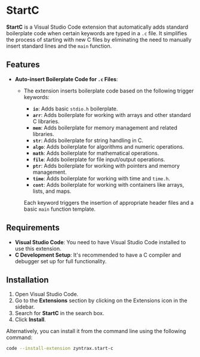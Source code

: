 # StartC

**StartC** is a Visual Studio Code extension that automatically adds standard boilerplate code when certain keywords are typed in a `.c` file. It simplifies the process of starting with new C files by eliminating the need to manually insert standard lines and the `main` function.

## Features

- **Auto-insert Boilerplate Code for `.c` Files**:
  - The extension inserts boilerplate code based on the following trigger keywords:
    - **`io`**: Adds basic `stdio.h` boilerplate.
    - **`arr`**: Adds boilerplate for working with arrays and other standard C libraries.
    - **`mem`**: Adds boilerplate for memory management and related libraries.
    - **`str`**: Adds boilerplate for string handling in C.
    - **`algo`**: Adds boilerplate for algorithms and numeric operations.
    - **`math`**: Adds boilerplate for mathematical operations.
    - **`file`**: Adds boilerplate for file input/output operations.
    - **`ptr`**: Adds boilerplate for working with pointers and memory management.
    - **`time`**: Adds boilerplate for working with time and `time.h`.
    - **`cont`**: Adds boilerplate for working with containers like arrays, lists, and maps.

    Each keyword triggers the insertion of appropriate header files and a basic `main` function template.

## Requirements

- **Visual Studio Code**: You need to have Visual Studio Code installed to use this extension.
- **C Development Setup**: It's recommended to have a C compiler and debugger set up for full functionality.

## Installation

1. Open Visual Studio Code.
2. Go to the **Extensions** section by clicking on the Extensions icon in the sidebar.
3. Search for **StartC** in the search box.
4. Click **Install**.

Alternatively, you can install it from the command line using the following command:

```bash
code --install-extension zyntrax.start-c
